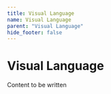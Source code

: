 ```yaml
---
title: Visual Language
name: Visual Language
parent: "Visual Language"
hide_footer: false
---
```

<h1 class="margin-top-zero">Visual Language</h1>
<p>Content to be written</p>